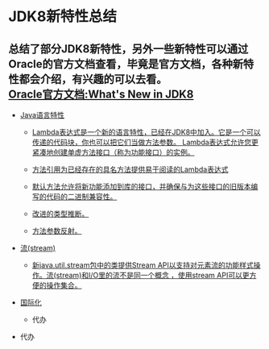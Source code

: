JDK8新特性总结
======
总结了部分JDK8新特性，另外一些新特性可以通过Oracle的官方文档查看，毕竟是官方文档，各种新特性都会介绍，有兴趣的可以去看。<br>
[Oracle官方文档:What's New in JDK8](https://www.oracle.com/technetwork/java/javase/8-whats-new-2157071.html)
-----
- [Java语言特性]()
  - [Lambda表达式是一个新的语言特性，已经在JDK8中加入。它是一个可以传递的代码块，你也可以把它们当做方法参数。
  Lambda表达式允许您更紧凑地创建单虚方法接口（称为功能接口）的实例。](https://github.com/Goose9527/JavaGuide/blob/master/Java%E7%9B%B8%E5%85%B3/What's%20New%20in%20JDK8/Lambda%E8%A1%A8%E8%BE%BE%E5%BC%8F.md)
  
  - [方法引用为已经存在的具名方法提供易于阅读的Lambda表达式]()
  
  - [默认方法允许将新功能添加到库的接口，并确保与为这些接口的旧版本编写的代码的二进制兼容性。]()
  
  - [改进的类型推断。]()
      
  - [方法参数反射。]()  
  
- [流(stream)]()
  - [新java.util.stream包中的类提供Stream API以支持对元素流的功能样式操作。流(stream)和I/O里的流不是同一个概念
     ，使用stream API可以更方便的操作集合。]()
  
- [国际化]()
   - 代办
- 代办   
